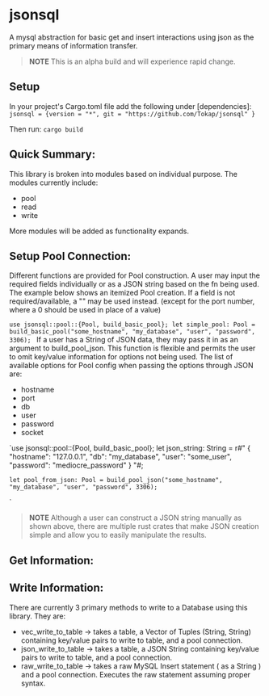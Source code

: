 # jsonsql

A mysql abstraction for basic get and insert interactions using json as the primary means of information transfer.

> **NOTE** This is an alpha build and will experience rapid change.

## Setup

In your project's Cargo.toml file add the following under [dependencies]:
`jsonsql = {version = "*", git = "https://github.com/Tokap/jsonsql" }`

Then run: `cargo build`

## Quick Summary:

This library is broken into modules based on individual purpose. The modules currently include:
  - pool
  - read
  - write

More modules will be added as functionality expands.  

## Setup Pool Connection:
Different functions are provided for Pool construction. A user may input the required fields individually or as a JSON string based on the fn being used.
The example below shows an itemized Pool creation. If a field is not required/available, a "" may be used instead. (except for the port number, where a 0 should be used in place of a value)

`use jsonsql::pool::{Pool, build_basic_pool};
    let simple_pool: Pool = build_basic_pool("some_hostname", "my_database", "user", "password", 3306);
`
If a user has a String of JSON data, they may pass it in as an argument to build_pool_json. This function is flexible and permits the user to omit key/value information for options not being used.
The list of available options for Pool config when passing the options through JSON are:
- hostname
- port
- db
- user
- password
- socket

`use jsonsql::pool::{Pool, build_basic_pool};
    let json_string: String = r#" { "hostname": "127.0.0.1", "db": "my_database", "user": "some_user", "password": "mediocre_password"  } "#;

    let pool_from_json: Pool = build_pool_json("some_hostname", "my_database", "user", "password", 3306);
`

> **NOTE** Although a user can construct a JSON string manually as shown above, there are multiple rust crates that make JSON creation simple and allow you to easily manipulate the results.

## Get Information:

## Write Information:

There are currently 3 primary methods to write to a Database using this library. They are:
- vec_write_to_table -> takes a table, a Vector of Tuples (String, String) containing key/value pairs to write to table, and a pool connection.
- json_write_to_table -> takes a table, a JSON String containing key/value pairs to write to table, and a pool connection.
- raw_write_to_table -> takes a raw MySQL Insert statement ( as a String ) and a pool connection. Executes the raw statement assuming proper syntax.
